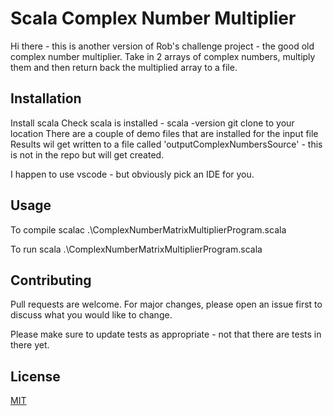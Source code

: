 # Scala Complex Number Multiplier
Hi there -  this is another version of Rob's challenge project -  the good old complex number multiplier.
Take in 2 arrays of complex numbers, multiply them and then return back the multiplied array to a file.

## Installation

Install scala
Check scala is installed - scala -version
git clone to your location
There are a couple of demo files that are installed for the input file
Results wil get written to a file called 'outputComplexNumbersSource' - this is not in the repo but will get created.

I happen to use vscode - but obviously pick an IDE for you.

## Usage

To compile
scalac .\ComplexNumberMatrixMultiplierProgram.scala

To run
scala .\ComplexNumberMatrixMultiplierProgram.scala

## Contributing
Pull requests are welcome. For major changes, please open an issue first to discuss what you would like to change.

Please make sure to update tests as appropriate - not that there are tests in there yet.

## License
[MIT](https://choosealicense.com/licenses/mit/)
